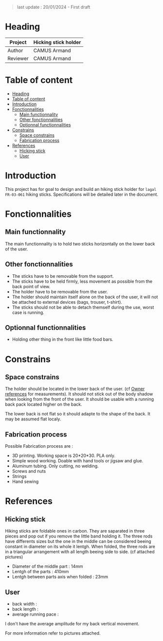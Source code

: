 >last update : 20/01/2024 - First draft

# Heading

 | Project | Hicking stick holder|
 |----|----|
 | Author | CAMUS Armand |
 | Reviewer | CAMUS Armand|

# Table of content

- [Heading](#heading)
- [Table of content](#table-of-content)
- [Introduction](#introduction)
- [Fonctionnalities](#fonctionnalities)
  - [Main functionnality](#main-functionnality)
  - [Other fonctionnalities](#other-fonctionnalities)
  - [Optionnal functionnalities](#optionnal-functionnalities)
- [Constrains](#constrains)
  - [Space constrains](#space-constrains)
  - [Fabrication process](#fabrication-process)
- [References](#references)
  - [Hicking stick](#hicking-stick)
  - [User](#user)

# Introduction
 This project has for goal to design and build an hiking stick holder for `lagal FR-03-061` hiking sticks. Specifications will be detailed later in the document.

# Fonctionnalities
## Main functionnality

 The main functionnality is to hold two sticks horizontally on the lower back of the user.

## Other fonctionnalities

 - The sticks have to be removable from the support.
 - The sticks have to be held firmly, less movement as possible from the back point of view.
 - The holder have to be removable from the user.
 - The holder should maintain itself alone on the back of the user, it will not be attached to external devices (bags, trouser, t-shirt).
 - The sticks should not be able to detach themself during the use, worst case is running.

## Optionnal functionnalities
 - Holding other thing in the front like little food bars.

# Constrains
## Space constrains

 The holder should be located in the lower back of the user. (cf [Owner references](#owner) for measurements). It should not stick out of the body shadow when looking from the front of the user. It should be usable with a running back pack located higher on the back.

 The lower back is not flat so it should adapte to the shape of the back. It may be assumed flat localy.

## Fabrication process

 Possible Fabrication process are :
 - 3D printing. Working space is 20\*20\*30. PLA only.
 - Simple wood working. Doable with hand tools or jigsaw and glue.
 - Aluminum tubing. Only cutting, no welding.
 - Screws and nuts
 - Strings
 - Hand sewing

# References
## Hicking stick

 Hiking sticks are foldable ones in carbon. They are saparated in three pieces and pop out if you remove the little band holding it. The three rods have differents sizes but the one in the middle can be considered beeing constant in diameter on its whole it lentgh. When folded, the three rods are in a triangular arrangement with all length beeing side to side. (cf attached pictures)

 - Diameter of the middle part : 14mm
 - Lentgh of the parts : 410mm
 - Lentgh between parts axis when folded : 23mm


## User

 - back width :
 - back length :
 - average running pace :

 I don't have the average amplitude for my back vertical movement.

 For more information refer to pictures attached.